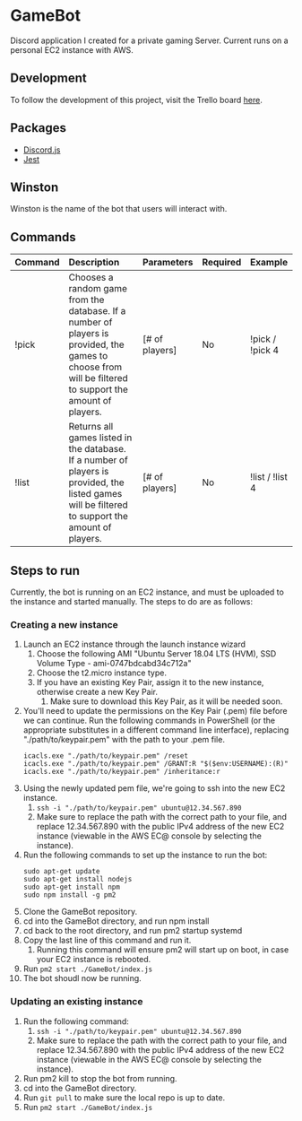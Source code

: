 # GameBot
Discord application I created for a private gaming Server. Current runs on a personal EC2 instance with AWS.

## Development
To follow the development of this project, visit the Trello board [here](https://trello.com/b/wIj1KE92/gamebot).

## Packages
- [Discord.js](https://www.npmjs.com/package/discord.js)
- [Jest](https://www.npmjs.com/package/jest)

## Winston
Winston is the name of the bot that users will interact with. 

## Commands
| Command |                                Description                              |      Parameters       | Required |  Example |
|  :---   |                                   :---                                  |         :---          |   :---   |    :---  |
|  !pick  |  Chooses a random game from the database. If a number of players is provided, the games to choose from will be filtered to support the amount of players. |     [# of players]    |    No    |   !pick / !pick 4 |
|  !list  |  Returns all games listed in the database. If a number of players is provided, the listed games will be filtered to support the amount of players. |     [# of players]    |    No    |   !list / !list 4 |

## Steps to run
Currently, the bot is running on an EC2 instance, and must be uploaded to the instance and started manually. The steps to do are as follows:

### Creating a new instance

1. Launch an EC2 instance through the launch instance wizard
	1. Choose the following AMI "Ubuntu Server 18.04 LTS (HVM), SSD Volume Type - ami-0747bdcabd34c712a"
	2. Choose the t2.micro instance type.
	3. If you have an existing Key Pair, assign it to the new instance, otherwise create a new Key Pair.
		1. Make sure to download this Key Pair, as it will be needed soon.
2. You'll need to update the permissions on the Key Pair (.pem) file before we can continue. Run the following commands in PowerShell (or the appropriate substitutes in a different command line interface), replacing "./path/to/keypair.pem" with the path to your .pem file.
	```
	icacls.exe "./path/to/keypair.pem" /reset
	icacls.exe "./path/to/keypair.pem" /GRANT:R "$($env:USERNAME):(R)"
	icacls.exe "./path/to/keypair.pem" /inheritance:r
	```
3. Using the newly updated pem file, we're going to ssh into the new EC2 instance.
	1. `ssh -i "./path/to/keypair.pem" ubuntu@12.34.567.890`
	2. Make sure to replace the path with the correct path to your file, and replace 12.34.567.890 with the public IPv4 address of the new EC2 instance (viewable in the AWS EC@ console by selecting the instance).
4. Run the following commands to set up the instance to run the bot:
	```
	sudo apt-get update
	sudo apt-get install nodejs
	sudo apt-get install npm
	sudo npm install -g pm2
	```
5. Clone the GameBot repository.
6. cd into the GameBot directory, and run npm install
7. cd back to the root directory, and run pm2 startup systemd
8. Copy the last line of this command and run it.
	1. Running this command will ensure pm2 will start up on boot, in case your EC2 instance is rebooted.
9. Run `pm2 start ./GameBot/index.js`
10. The bot shoudl now be running.

### Updating an existing instance

1. Run the following command:
	1. `ssh -i "./path/to/keypair.pem" ubuntu@12.34.567.890`
	2. Make sure to replace the path with the correct path to your file, and replace 12.34.567.890 with the public IPv4 address of the new EC2 instance (viewable in the AWS EC@ console by selecting the instance).
2. Run pm2 kill to stop the bot from running.
3. cd into the GameBot directory.
4. Run `git pull` to make sure the local repo is up to date.
5. Run `pm2 start ./GameBot/index.js`
